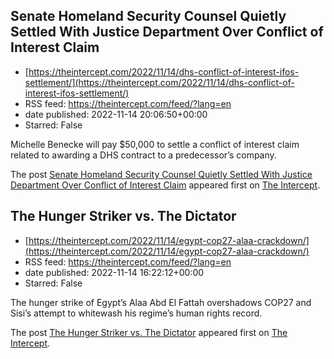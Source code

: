## Senate Homeland Security Counsel Quietly Settled With Justice Department Over Conflict of Interest Claim
 - [https://theintercept.com/2022/11/14/dhs-conflict-of-interest-ifos-settlement/](https://theintercept.com/2022/11/14/dhs-conflict-of-interest-ifos-settlement/)
 - RSS feed: https://theintercept.com/feed/?lang=en
 - date published: 2022-11-14 20:06:50+00:00
 - Starred: False

<p>Michelle Benecke will pay $50,000 to settle a conflict of interest claim related to awarding a DHS contract to a predecessor’s company.</p>
<p>The post <a href="https://theintercept.com/2022/11/14/dhs-conflict-of-interest-ifos-settlement/" rel="nofollow">Senate Homeland Security Counsel Quietly Settled With Justice Department Over Conflict of Interest Claim</a> appeared first on <a href="https://theintercept.com" rel="nofollow">The Intercept</a>.</p>

## The Hunger Striker vs. The Dictator
 - [https://theintercept.com/2022/11/14/egypt-cop27-alaa-crackdown/](https://theintercept.com/2022/11/14/egypt-cop27-alaa-crackdown/)
 - RSS feed: https://theintercept.com/feed/?lang=en
 - date published: 2022-11-14 16:22:12+00:00
 - Starred: False

<p>The hunger strike of Egypt’s Alaa Abd El Fattah overshadows COP27 and Sisi’s attempt to whitewash his regime’s human rights record.</p>
<p>The post <a href="https://theintercept.com/2022/11/14/egypt-cop27-alaa-crackdown/" rel="nofollow">The Hunger Striker vs. The Dictator</a> appeared first on <a href="https://theintercept.com" rel="nofollow">The Intercept</a>.</p>
